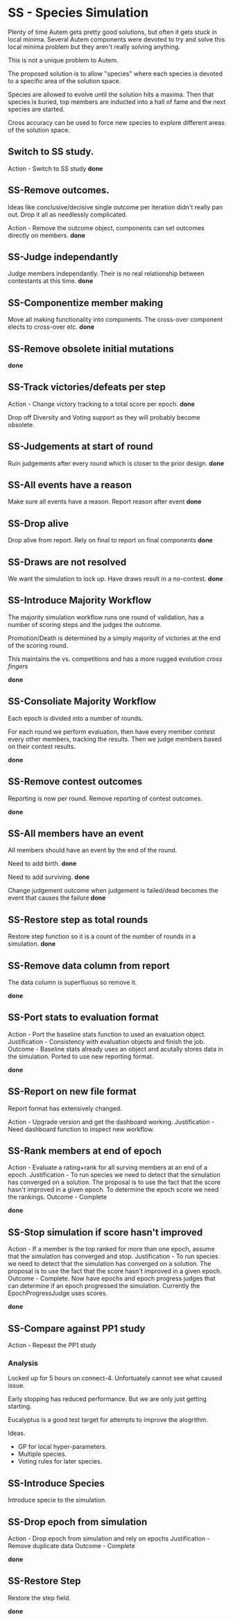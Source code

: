 # SS - Species Simulation

Plenty of time Autem gets pretty good solutions, but often it gets stuck in local minima. Several Autem components were devoted to try and solve
this local minima problem but they aren't really solving anything.

This is not a unique problem to Autem.

The proposed solution is to allow "species" where each species is devoted to a specific area of the solution space.

Species are allowed to evolve until the solution hits a maxima. Then that species is buried, top members are inducted into a hall of fame and the next species are started.

Cross accuracy can be used to force new species to explore different areas of the solution space.

## Switch to SS study.

Action - Switch to SS study **done**

## SS-Remove outcomes.

Ideas like conclusive/decisive single outcome per iteration didn't really pan out. Drop it all as needlessly complicated.

Action - Remove the outcome object, components can set outcomes directly on members. **done**

## SS-Judge independantly

Judge members independantly. Their is no real relationship between contestants at this time. **done**

## SS-Componentize member making

Move all making functionality into components. The cross-over component elects to cross-over etc. **done**

## SS-Remove obsolete initial mutations

**done**

## SS-Track victories/defeats per step

Action - Change victory tracking to a total score per epoch. **done**

Drop off Diversity and Voting support as they will probably become obsolete.

## SS-Judgements at start of round

Ruin judgements after every round which is closer to the prior design. **done**

## SS-All events have a reason

Make sure all events have a reason. Report reason after event **done**

## SS-Drop alive

Drop alive from report. Rely on final to report on final components **done**

## SS-Draws are not resolved

We want the simulation to lock up. Have draws result in a no-contest. **done**

## SS-Introduce Majority Workflow

The majority simulation workflow runs one round of validation, has a number of scoring steps and the judges the outcome.

Promotion/Death is determined by a simply majority of victories at the end of the scoring round.

This maintains the vs. competitions and has a more rugged evolution *cross fingers*

**done**

## SS-Consoliate Majority Workflow

Each epoch is divided into a number of rounds.

For each round we perform evaluation, then have every member contest every other members, tracking the results.
Then we judge members based on their contest results.

**done**

## SS-Remove contest outcomes

Reporting is now per round. Remove reporting of contest outcomes.

**done**

## SS-All members have an event

All members should have an event by the end of the round. 

Need to add birth. **done**

Need to add surviving. **done**

Change judgement outcome when judgement is failed/dead becomes the event that causes the failure **done**

## SS-Restore step as total rounds

Restore step function so it is a count of the number of rounds in a simulation. 
**done**

## SS-Remove data column from report

The data column is superfluous so remove it.

**done**

## SS-Port stats to evaluation format

Action - Port the baseline stats function to used an evaluation object.
Justification - Consistency with evaluation objects and finish the job.
Outcome - Baseline stats already uses an object and acutally stores data in the simulation. Ported to use new reporting format.

**done**

## SS-Report on new file format

Report format has extensively changed. 

Action - Upgrade version and get the dashboard working.
Justification - Need dashboard function to inspect new workflow.

## SS-Rank members at end of epoch

Action - Evaluate a rating+rank for all surving members at an end of a epoch.
Justification - To run species we  need to detect that the simulation has converged on a solution. The proposal is to use the fact that the score hasn't
improved in a given epoch. To determine the epoch score we need the rankings.
Outcome - Complete

**done**

## SS-Stop simulation if score hasn't improved

Action - If a member is the top ranked for more than one epoch, assume that the simulation has converged and stop.
Justification - To run species we  need to detect that the simulation has converged on a solution. The proposal is to use the fact that the score hasn't
improved in a given epoch.
Outcome - Complete. Now have epochs and epoch progress judges that can determine
if an epoch progressed the simulation. Currently the EpochProgressJudge uses scores.

**done**

## SS-Compare against PP1 study

Action - Repeast the PP1 study

### Analysis

Locked up for 5 hours on connect-4. Unfortuately cannot see what caused issue.

Early stopping has reduced performance. But we are only just getting starting.

Eucalyptus is a good test target for attempts to improve the alogrithm.

Ideas. 

+ GP for local hyper-parameters. 
+ Multiple species. 
+ Voting rules for later species.

## SS-Introduce Species

Introduce specie to the simulation.

## SS-Drop epoch from simulation

Action - Drop epoch from simulation and rely on epochs
Justification - Remove duplicate data
Outcome - Complete

**done**

## SS-Restore Step

Restore the step field.

**done**
